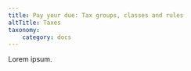 ```yaml
---
title: Pay your due: Tax groups, classes and rules
altTitle: Taxes
taxonomy:
    category: docs
---
```


Lorem ipsum.